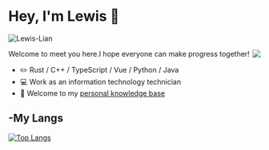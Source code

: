 # Hey, I'm Lewis 👋

![Lewis-Lian](https://img.shields.io/badge/Lewis%20%20Lian-4540D9)

<img align="right" src="https://github-readme-stats.vercel.app/api?username=Lewis-Lian&show_icons=true&icon_color=CE1D2D&text_color=718096&bg_color=ffffff&hide_title=true" />

Welcome to meet you here.I hope everyone can make progress together!


- ✏️ Rust / C++ / TypeScript / Vue / Python / Java
- 💻 Work as an information technology technician
- 📖 Welcome to my [personal knowledge base](https://wiki.l615.com)


## -My Langs

[![Top Langs](https://github-readme-stats.vercel.app/api/top-langs/?username=Lewis-Lian&layout=compact)](https://github.com/anuraghazra/github-readme-stats)

